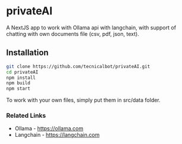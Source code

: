 # privateAI

A NextJS app to work with Ollama api with langchain, with support of chatting with own documents file (csv, pdf, json, text).

## Installation
```bash
git clone https://github.com/tecnicalbot/privateAI.git
cd privateAI
npm install
npm build
npm start
```

To work with your own files, simply put them in src/data folder.

### Related Links
- Ollama - https://ollama.com
- Langchain - https://langchain.com